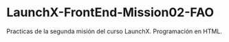 # LaunchX-FrontEnd-Mission02-FAO
Practicas de la segunda misión del curso LaunchX. Programación en HTML.
